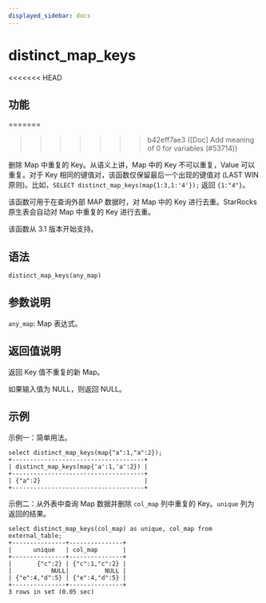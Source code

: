 ```yaml
---
displayed_sidebar: docs
---
```


# distinct_map_keys

<<<<<<< HEAD
## 功能
=======

>>>>>>> b42eff7ae3 ([Doc] Add meaning of 0 for variables (#53714))

删除 Map 中重复的 Key。从语义上讲，Map 中的 Key 不可以重复，Value 可以重复。对于 Key 相同的键值对，该函数仅保留最后一个出现的键值对 (LAST WIN 原则)。比如，`SELECT distinct_map_keys(map{1:3,1:'4'});` 返回 `{1:"4"}`。

该函数可用于在查询外部 MAP 数据时，对 Map 中的 Key 进行去重。StarRocks 原生表会自动对 Map 中重复的 Key 进行去重。

该函数从 3.1 版本开始支持。

## 语法

```Haskell
distinct_map_keys(any_map)
```

## 参数说明

`any_map`: Map 表达式。

## 返回值说明

返回 Key 值不重复的新 Map。

如果输入值为 NULL，则返回 NULL。

## 示例

示例一：简单用法。

```plain
select distinct_map_keys(map{"a":1,"a":2});
+-------------------------------------+
| distinct_map_keys(map{'a':1,'a':2}) |
+-------------------------------------+
| {"a":2}                             |
+-------------------------------------+
```

示例二：从外表中查询 Map 数据并删除 `col_map` 列中重复的 Key。`unique` 列为返回的结果。

```plain
select distinct_map_keys(col_map) as unique, col_map from external_table;
+---------------+---------------+
|      unique   | col_map       |
+---------------+---------------+
|       {"c":2} | {"c":1,"c":2} |
|           NULL|          NULL |
| {"e":4,"d":5} | {"e":4,"d":5} |
+---------------+---------------+
3 rows in set (0.05 sec)
```
